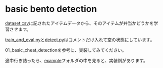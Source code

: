 # basic bento detection

[dataset.csv](./dataset.csv)に記されたアイテムデータから、そのアイテムが弁当かどうかを学習させます。

[train_and_eval.py](./train_and_eval.py)と[detect.py](./detect.py)はコメントだけ入れて空の状態にしています。

01_basic_cheat_detectionを参考に、実装してみてください。

途中行き詰ったら、[example](./example)フォルダの中を見ると、実装例があります。